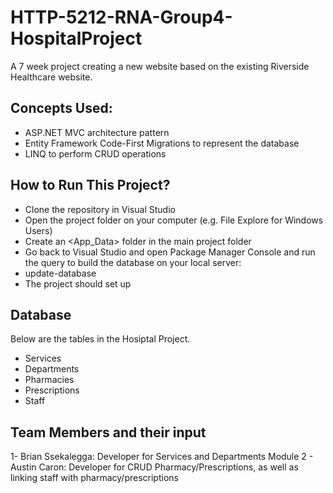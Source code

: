 # HTTP-5212-RNA-Group4-HospitalProject
A 7 week project creating a new website based on the existing Riverside Healthcare website.

## Concepts Used:

- ASP.NET MVC architecture pattern
- Entity Framework Code-First Migrations to represent the database
- LINQ to perform CRUD operations

## How to Run This Project?

- Clone the repository in Visual Studio
- Open the project folder on your computer (e.g. File Explore for Windows Users)
- Create an <App_Data> folder in the main project folder
- Go back to Visual Studio and open Package Manager Console and run the query to build the database on your local server:
- update-database
- The project should set up
## Database

Below are the tables in the Hosiptal Project.
- Services
- Departments
- Pharmacies
- Prescriptions
- Staff

## Team Members and their input

1- Brian Ssekalegga: Developer for Services and Departments Module
2 - Austin Caron: Developer for CRUD Pharmacy/Prescriptions, as well as linking staff with pharmacy/prescriptions
